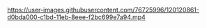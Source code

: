 
https://user-images.githubusercontent.com/76725996/120120861-d0bda000-c1bd-11eb-8eee-f2bc699e7a94.mp4


